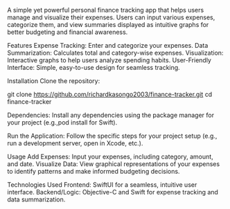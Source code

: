 A simple yet powerful personal finance tracking app that helps users manage and visualize their expenses. 
Users can input various expenses, categorize them, and view summaries displayed as intuitive graphs for better budgeting and financial awareness.

Features
Expense Tracking: Enter and categorize your expenses.
Data Summarization: Calculates total and category-wise expenses.
Visualization: Interactive graphs to help users analyze spending habits.
User-Friendly Interface: Simple, easy-to-use design for seamless tracking.

Installation
Clone the repository:

git clone https://github.com/richardkasongo2003/finance-tracker.git
cd finance-tracker

Dependencies:
Install any dependencies using the package manager for your project (e.g.,pod install for Swift).

Run the Application:
Follow the specific steps for your project setup (e.g., run a development server, open in Xcode, etc.).

Usage
Add Expenses: Input your expenses, including category, amount, and date.
Visualize Data: View graphical representations of your expenses to identify patterns and make informed budgeting decisions.

Technologies Used
Frontend: SwiftUI for a seamless, intuitive user interface.
Backend/Logic: Objective-C and Swift for expense tracking and data summarization.
